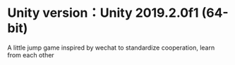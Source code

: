 ﻿# Unity version：Unity 2019.2.0f1 (64-bit)

A little jump game inspired by wechat to standardize cooperation, learn from each other